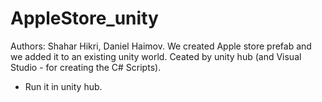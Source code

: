 # AppleStore_unity
Authors:
Shahar Hikri, 
Daniel Haimov.
We created Apple store prefab and we added it to an existing unity world.
Ceated by unity hub (and Visual Studio - for creating the C# Scripts).
* Run it in unity hub.
